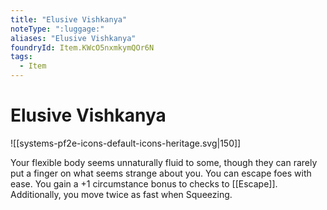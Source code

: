 ```yaml
---
title: "Elusive Vishkanya"
noteType: ":luggage:"
aliases: "Elusive Vishkanya"
foundryId: Item.KWcO5nxmkymQOr6N
tags:
  - Item
---
```


# Elusive Vishkanya
![[systems-pf2e-icons-default-icons-heritage.svg|150]]

Your flexible body seems unnaturally fluid to some, though they can rarely put a finger on what seems strange about you. You can escape foes with ease. You gain a +1 circumstance bonus to checks to [[Escape]]. Additionally, you move twice as fast when Squeezing.
